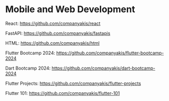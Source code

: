 # Mobile and Web Development

React:
https://github.com/companyakis/react

FastAPI:
https://github.com/companyakis/fastapis

HTML:
https://github.com/companyakis/html

Flutter Bootcamp 2024:
https://github.com/companyakis/flutter-bootcamp-2024

Dart Bootcamp 2024:
https://github.com/companyakis/dart-bootcamp-2024

Flutter Projects:
https://github.com/companyakis/flutter-projects

Flutter 101:
https://github.com/companyakis/flutter-101


